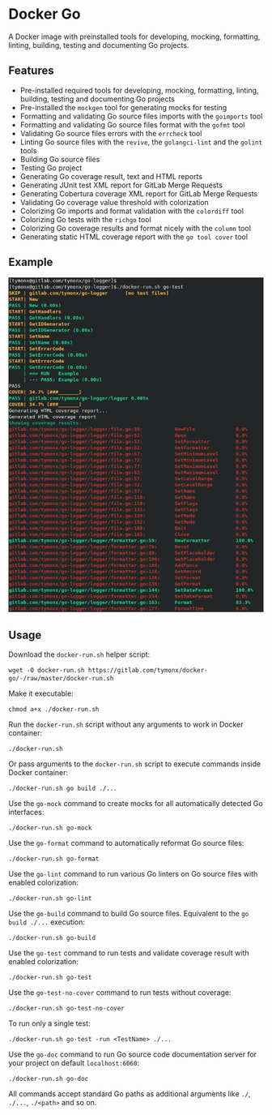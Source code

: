# Docker Go

A Docker image with preinstalled tools for developing, mocking, formatting, linting,
building, testing and documenting Go projects.

## Features

*   Pre-installed required tools for developing, mocking, formatting, linting, building, testing and documenting Go projects
*   Pre-installed the `mockgen` tool for generating mocks for testing
*   Formatting and validating Go source files imports with the `goimports` tool
*   Formatting and validating Go source files format with the `gofmt` tool
*   Validating Go source files errors with the `errcheck` tool
*   Linting Go source files with the `revive`, the `golangci-lint` and the `golint` tools
*   Building Go source files
*   Testing Go project
*   Generating Go coverage result, text and HTML reports
*   Generating JUnit test XML report for GitLab Merge Requests
*   Generating Cobertura coverage XML report for GitLab Merge Requests
*   Validating Go coverage value threshold with colorization
*   Colorizing Go imports and format validation with the `colordiff` tool
*   Colorizing Go tests with the `richgo` tool
*   Colorizing Go coverage results and format nicely with the `column` tool
*   Generating static HTML coverage report with the `go tool cover` tool

## Example

![Example](assets/images/example.png "Example")

## Usage

Download the `docker-run.sh` helper script:

```plaintext
wget -O docker-run.sh https://gitlab.com/tymonx/docker-go/-/raw/master/docker-run.sh
```

Make it executable:

```plaintext
chmod a+x ./docker-run.sh
```

Run the `docker-run.sh` script without any arguments to work in Docker container:

```plaintext
./docker-run.sh
```

Or pass arguments to the `docker-run.sh` script to execute commands inside Docker container:

```plaintext
./docker-run.sh go build ./...
```

Use the `go-mock` command to create mocks for all automatically detected Go interfaces:

```plaintext
./docker-run.sh go-mock
```

Use the `go-format` command to automatically reformat Go source files:

```plaintext
./docker-run.sh go-format
```

Use the `go-lint` command to run various Go linters on Go source files with enabled colorization:

```plaintext
./docker-run.sh go-lint
```

Use the `go-build` command to build Go source files. Equivalent to the `go build ./...` execution:

```plaintext
./docker-run.sh go-build
```

Use the `go-test` command to run tests and validate coverage result with enabled colorization:

```plaintext
./docker-run.sh go-test
```

Use the `go-test-no-cover` command to run tests without coverage:

```plaintext
./docker-run.sh go-test-no-cover
```

To run only a single test:

```plaintext
./docker-run.sh go-test -run <TestName> ./...
```

Use the `go-doc` command to run Go source code documentation server for your project on default `localhost:6060`:

```plaintext
./docker-run.sh go-doc
```

All commands accept standard Go paths as additional arguments like `./`, `./...`, `./<path>` and so on.
